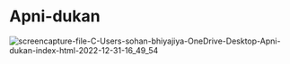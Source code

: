 # Apni-dukan
![screencapture-file-C-Users-sohan-bhiyajiya-OneDrive-Desktop-Apni-dukan-index-html-2022-12-31-16_49_54](https://user-images.githubusercontent.com/113894253/210134927-0dffb47e-879a-4a3a-97a6-493a7a539db6.png)
